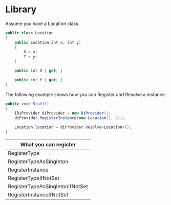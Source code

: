 # Library
Assume you have a Location class.
```c#
public class Location
{
    public Location(int x, int y)
    {
        X = x;
        Y = y;
    }

    public int X { get; }

    public int Y { get; }
}
```

The following example shows how you can Register and Resolve a instance.
```c#
public void Stuff()
{
    IDiProvider diProvider = new DiProvider();
    diProvider.RegisterInstance(new Location(1, 5));

    Location location = diProvider.Resolve<Location>();
}
```

What you can register  |
--- |
RegisterType |
RegisterTypeAsSingleton |
RegisterInstance |
RegisterTypeIfNotSet |
RegisterTypeAsSingletonIfNotSet |
RegisterInstanceIfNotSet |
